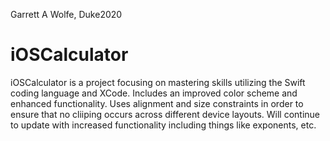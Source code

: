 Garrett A Wolfe, Duke2020 
# iOSCalculator
iOSCalculator is a project focusing on mastering skills utilizing the Swift coding language and XCode. 
Includes an improved color scheme and enhanced functionality. Uses alignment and size constraints in 
order to ensure that no cliiping occurs across different device layouts. Will continue to update with 
increased functionality including things like exponents, etc. 
